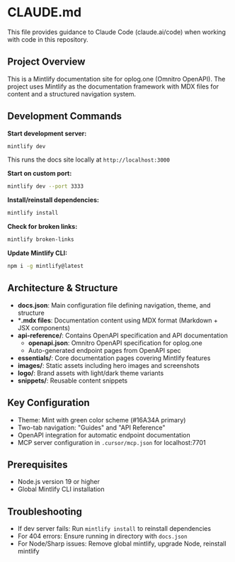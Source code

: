 # CLAUDE.md

This file provides guidance to Claude Code (claude.ai/code) when working with code in this repository.

## Project Overview

This is a Mintlify documentation site for oplog.one (Omnitro OpenAPI). The project uses Mintlify as the documentation framework with MDX files for content and a structured navigation system.

## Development Commands

**Start development server:**
```bash
mintlify dev
```
This runs the docs site locally at `http://localhost:3000`

**Start on custom port:**
```bash
mintlify dev --port 3333
```

**Install/reinstall dependencies:**
```bash
mintlify install
```

**Check for broken links:**
```bash
mintlify broken-links
```

**Update Mintlify CLI:**
```bash
npm i -g mintlify@latest
```

## Architecture & Structure

- **docs.json**: Main configuration file defining navigation, theme, and structure
- ***.mdx files**: Documentation content using MDX format (Markdown + JSX components)
- **api-reference/**: Contains OpenAPI specification and API documentation
  - **openapi.json**: Omnitro OpenAPI specification for oplog.one
  - Auto-generated endpoint pages from OpenAPI spec
- **essentials/**: Core documentation pages covering Mintlify features
- **images/**: Static assets including hero images and screenshots
- **logo/**: Brand assets with light/dark theme variants
- **snippets/**: Reusable content snippets

## Key Configuration

- Theme: Mint with green color scheme (#16A34A primary)
- Two-tab navigation: "Guides" and "API Reference"
- OpenAPI integration for automatic endpoint documentation
- MCP server configuration in `.cursor/mcp.json` for localhost:7701

## Prerequisites

- Node.js version 19 or higher
- Global Mintlify CLI installation

## Troubleshooting

- If dev server fails: Run `mintlify install` to reinstall dependencies
- For 404 errors: Ensure running in directory with `docs.json`
- For Node/Sharp issues: Remove global mintlify, upgrade Node, reinstall mintlify